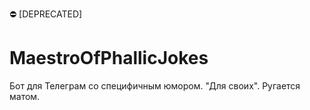 :no_entry: [DEPRECATED] 

# MaestroOfPhallicJokes
Бот для Телеграм со специфичным юмором. "Для своих". Ругается матом.
